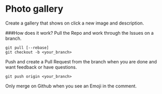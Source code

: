 Photo gallery
=============

Create a gallery that shows on click a new image and description.

###How does it work?
Pull the Repo and work through the Issues on a branch. 
```
git pull [--rebase]
git checkout -b <your_branch>
```
Push and create a Pull Request from the branch when you are done and want feedback or have questions.
```
git push origin <your_branch>
```
Only merge on Github when you see an Emoji in the comment.

